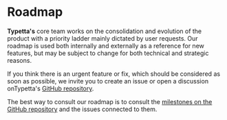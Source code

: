 # Roadmap

**Typetta's** core team works on the consolidation and evolution of the product with a priority ladder mainly dictated by user requests. Our roadmap is used both internally and externally as a reference for new features, but may be subject to change for both technical and strategic reasons.

If you think there is an urgent feature or fix, which should be considered as soon as possible, we invite you to create an issue or open a discussion onTypetta's [GitHub repository](https://github.com/twinlogix/typetta).

The best way to consult our roadmap is to consult the [milestones on the GitHub repository](https://github.com/twinlogix/typetta/milestones) and the issues connected to them.